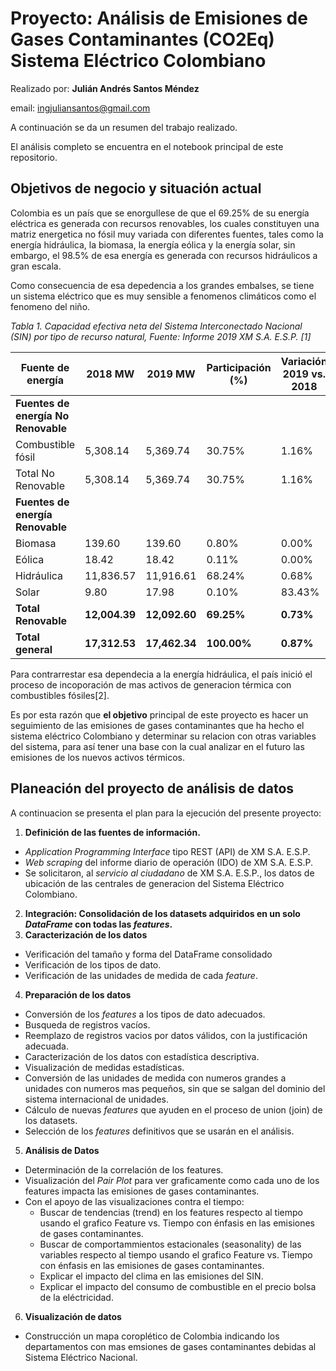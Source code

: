 # **Proyecto: Análisis de Emisiones de Gases Contaminantes (CO2Eq) Sistema Eléctrico Colombiano**

Realizado por: **Julián Andrés Santos Méndez**

email: ingjuliansantos@gmail.com

A continuación se da un resumen del trabajo realizado.

El análisis completo se encuentra en el notebook principal de este repositorio.

## **Objetivos de negocio y situación actual**

Colombia es un país que se enorgullese de que el 69.25% de su energía eléctrica es generada con recursos renovables, los cuales constituyen una matriz energetica no fósil muy variada con diferentes fuentes, tales como la energía hidráulica, la biomasa, la energía eólica y la energía solar, sin embargo, el 98.5% de esa energía es generada con recursos hidráulicos a gran escala. 

Como consecuencia de esa depedencia a los grandes embalses, se tiene un sistema eléctrico que es muy sensible a fenomenos climáticos como el fenomeno del niño.

*Tabla 1. Capacidad efectiva neta del Sistema Interconectado Nacional (SIN) por tipo de recurso natural, Fuente: Informe 2019 XM S.A. E.S.P. [1]*

| Fuente de energía               | 2018 MW   | 2019 MW   | Participación (%) | Variación 2019 vs. 2018 |
|---------------------------------|-----------|-----------|-------------------|-------------------------|
| **Fuentes de energía No Renovable**
| Combustible fósil               | 5,308.14  | 5,369.74  | 30.75%            | 1.16%                   |
| Total No Renovable              | 5,308.14  | 5,369.74  | 30.75%            | 1.16%                   |
| **Fuentes de energía Renovable**    
| Biomasa                         | 139.60    | 139.60    | 0.80%             | 0.00%                   |
| Eólica                          | 18.42     | 18.42     | 0.11%             | 0.00%                   |
| Hidráulica                      | 11,836.57 | 11,916.61 | 68.24%            | 0.68%                   |
| Solar                           | 9.80      | 17.98     | 0.10%             | 83.43%                  |
| **Total Renovable**                 | **12,004.39** | **12,092.60** | **69.25%**           | **0.73%**                   |
| **Total general**                  | **17,312.53** | **17,462.34** | **100.00%**           | **0.87%**                   |

Para contrarrestar esa dependecia a la energía hidráulica, el país inició el proceso de incoporación de mas activos de generacion térmica con combustibles fósiles[2].

Es por esta razón que **el objetivo** principal de este proyecto es hacer un seguimiento de las emisiones de gases contaminantes que ha hecho el sistema eléctrico Colombiano y determinar su relacion con otras variables del sistema, para así tener una base con la cual analizar en el futuro las emisiones de los nuevos activos térmicos.

## **Planeación del proyecto de análisis de datos**

A continuacion se presenta el plan para la ejecución del presente proyecto:

1. **Definición de las fuentes de información.**
  * *Application Programming Interface* tipo REST (API) de XM S.A. E.S.P.
  * *Web scraping* del informe diario de operación (IDO) de XM S.A. E.S.P.
  * Se solicitaron, al *servicio al ciudadano* de XM S.A. E.S.P., los datos de ubicación de las centrales de generacion del Sistema Eléctrico Colombiano.
2. **Integración: Consolidación de los datasets adquiridos en un solo *DataFrame* con todas las *features*.**
3. **Caracterización de los datos**
  * Verificación del tamaño y forma del DataFrame consolidado
  * Verificación de los tipos de dato.
  * Verificación de las unidades de medida de cada *feature*.
4. **Preparación de los datos**
  * Conversión de los *features* a los tipos de dato adecuados.
  * Busqueda de registros vacíos.
  * Reemplazo de registros vacios por datos válidos, con la justificación adecuada.
  * Caracterización de los datos con estadística descriptiva.
  * Visualización de medidas estadísticas.
  * Conversión de las unidades de medida con numeros grandes a unidades con numeros mas pequeños, sin que se salgan del dominio del sistema internacional de unidades.
  * Cálculo de nuevas *features* que ayuden en el proceso de union (join) de los datasets.
  * Selección de los *features* definitivos que se usarán en el análisis.
5. **Análisis de Datos**
  * Determinación de la correlación de los features.
  * Visualización del *Pair Plot* para ver graficamente como cada uno de los features impacta las emisiones de gases contaminantes.
  * Con el apoyo de las visualizaciones contra el tiempo:
    * Buscar de tendencias (trend) en los features respecto al tiempo usando el grafico Feature vs. Tiempo con énfasis en las emisiones de gases contaminantes.
    * Buscar de comportammientos estacionales (seasonality) de las variables respecto al tiempo usando el grafico Feature vs. Tiempo con énfasis en las emisiones de gases contaminantes.
    * Explicar el impacto del clima en las emisiones del SIN.
    * Explicar el impacto del consumo de combustible en el precio bolsa de la eléctricidad.
6. **Visualización de datos**
  * Construcción un mapa coroplético de Colombia indicando los departamentos con mas emsiones de gases contaminantes debidas al Sistema Eléctrico Nacional.